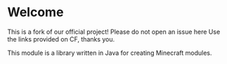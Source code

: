 # Welcome

This is a fork of our official project! Please do not open an issue here Use the links provided on CF, thanks you.

This module is a library written in Java for creating Minecraft modules.
